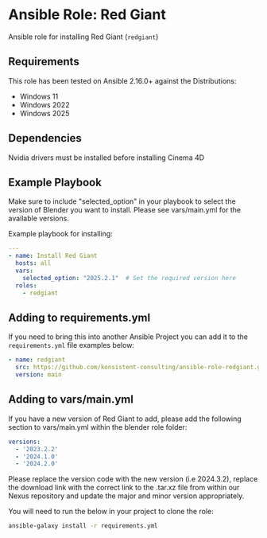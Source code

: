 # Ansible Role: Red Giant

Ansible role for installing Red Giant (`redgiant`)

## Requirements

This role has been tested on Ansible 2.16.0+ against the Distributions:

  - Windows 11
  - Windows 2022
  - Windows 2025  

## Dependencies

Nvidia drivers must be installed before installing Cinema 4D

## Example Playbook

Make sure to include "selected_option" in your playbook to select the version of
Blender you want to install. Please see vars/main.yml for the available versions.

Example playbook for installing:

```yaml
---
- name: Install Red Giant
  hosts: all
  vars:
    selected_option: "2025.2.1"  # Set the required version here
  roles:
    - redgiant  
```

## Adding to requirements.yml

If you need to bring this into another Ansible Project you can add it to the `requirements.yml` file examples below:

```yaml
- name: redgiant
  src: https://github.com/konsistent-consulting/ansible-role-redgiant.git
  version: main
```

## Adding to vars/main.yml

If you have a new version of Red Giant to add, please add the following section to vars/main.yml
within the blender role folder:

```yaml
versions:
  - '2023.2.2'
  - '2024.1.0'
  - '2024.2.0'
```

Please replace the version code with the new version (i.e 2024.3.2), replace the download
link with the correct link to the .tar.xz file from within our Nexus repository and update
the major and minor version appropriately.

You will need to run the below in your project to clone the role:

```bash
ansible-galaxy install -r requirements.yml
```
